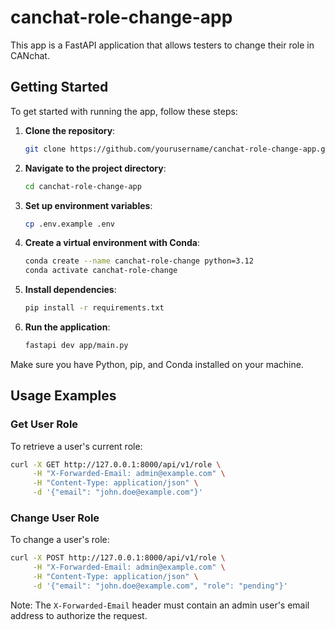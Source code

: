 # canchat-role-change-app

This app is a FastAPI application that allows testers to change their role in CANchat.

## Getting Started

To get started with running the app, follow these steps:

1. **Clone the repository**:
   ```bash
   git clone https://github.com/yourusername/canchat-role-change-app.git
   ```

2. **Navigate to the project directory**:
   ```bash
   cd canchat-role-change-app
   ```

3. **Set up environment variables**:
   ```bash
   cp .env.example .env
   ```

4. **Create a virtual environment with Conda**:
   ```bash
   conda create --name canchat-role-change python=3.12
   conda activate canchat-role-change
   ```

5. **Install dependencies**:
   ```bash
   pip install -r requirements.txt
   ```

6. **Run the application**:
   ```bash
   fastapi dev app/main.py
   ```

Make sure you have Python, pip, and Conda installed on your machine.

## Usage Examples

### Get User Role
To retrieve a user's current role:

```bash
curl -X GET http://127.0.0.1:8000/api/v1/role \
     -H "X-Forwarded-Email: admin@example.com" \
     -H "Content-Type: application/json" \
     -d '{"email": "john.doe@example.com"}'
```

### Change User Role
To change a user's role:

```bash
curl -X POST http://127.0.0.1:8000/api/v1/role \
     -H "X-Forwarded-Email: admin@example.com" \
     -H "Content-Type: application/json" \
     -d '{"email": "john.doe@example.com", "role": "pending"}'
```

Note: The `X-Forwarded-Email` header must contain an admin user's email address to authorize the request.
